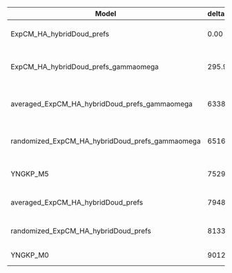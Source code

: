 | Model                                           | deltaAIC | LogLikelihood | nParams | ParamValues                                               |
|-------------------------------------------------|----------|---------------|---------|-----------------------------------------------------------|
| ExpCM_HA_hybridDoud_prefs                       | 0.00     | -50900.40     | 6       | beta=1.61, kappa=3.68, omega=0.26                         |
| ExpCM_HA_hybridDoud_prefs_gammaomega            | 295.92   | -51047.36     | 7       | alpha_omega=3.08, beta=1.62, beta_omega=10.00, kappa=3.75 |
| averaged_ExpCM_HA_hybridDoud_prefs_gammaomega   | 6338.50  | -54068.65     | 7       | alpha_omega=1.09, beta=1.32, beta_omega=10.00, kappa=3.33 |
| randomized_ExpCM_HA_hybridDoud_prefs_gammaomega | 6516.18  | -54157.49     | 7       | alpha_omega=1.09, beta=0.00, beta_omega=10.00, kappa=3.37 |
| YNGKP_M5                                        | 7529.22  | -54659.01     | 12      | alpha_omega=1.01, beta_omega=10.00, kappa=3.03            |
| averaged_ExpCM_HA_hybridDoud_prefs              | 7948.16  | -54874.48     | 6       | beta=1.28, kappa=3.22, omega=0.11                         |
| randomized_ExpCM_HA_hybridDoud_prefs            | 8133.14  | -54966.97     | 6       | beta=0.00, kappa=3.25, omega=0.11                         |
| YNGKP_M0                                        | 9012.68  | -55401.74     | 11      | kappa=2.92, omega=0.10                                    |